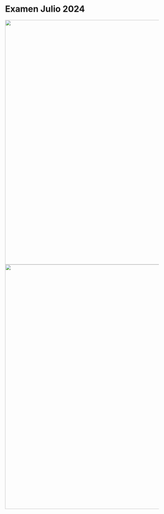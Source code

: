 # Examen Julio 2024

<img src="../../images/cap6-2024-Julio-1.png" width="800"/>

<img src="../../images/cap6-2024-Julio-2.png" width="800"/>
